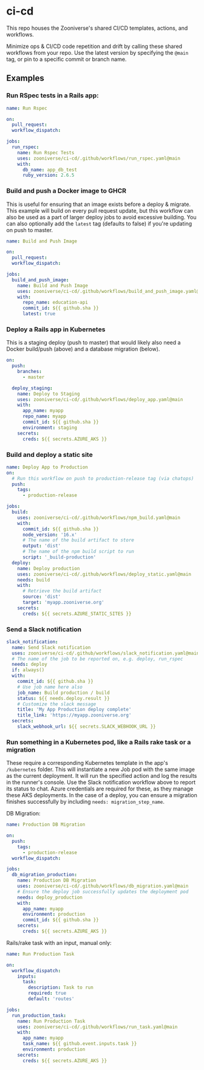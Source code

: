 # ci-cd

This repo houses the Zooniverse's shared CI/CD templates, actions, and workflows.

Minimize ops & CI/CD code repetition and drift by calling these shared workflows from your repo. Use the latest version by specifying the `@main` tag, or pin to a specific commit or branch name.

## Examples

### Run RSpec tests in a Rails app:
```yaml
name: Run Rspec

on:
  pull_request:
  workflow_dispatch:

jobs:
  run_rspec:
    name: Run Rspec Tests
    uses: zooniverse/ci-cd/.github/workflows/run_rspec.yaml@main
    with:
      db_name: app_db_test
      ruby_version: 2.6.5
```

### Build and push a Docker image to GHCR
This is useful for ensuring that an image exists before a deploy & migrate. This example will build on every pull request update, but this workflow can also be used as a part of larger deploy jobs to avoid excessive building. You can also optionally add the `latest` tag (defaults to false) if you're updating on push to master.

```yaml
name: Build and Push Image

on:
  pull_request:
  workflow_dispatch:

jobs:
  build_and_push_image:
    name: Build and Push Image
    uses: zooniverse/ci-cd/.github/workflows/build_and_push_image.yaml@main
    with:
      repo_name: education-api
      commit_id: ${{ github.sha }}
      latest: true
```

### Deploy a Rails app in Kubernetes
This is a staging deploy (push to master) that would likely also need a Docker build/push (above) and a database migration (below).
```yaml
on:
  push:
    branches:
      - master

  deploy_staging:
    name: Deploy to Staging
    uses: zooniverse/ci-cd/.github/workflows/deploy_app.yaml@main
    with:
      app_name: myapp
      repo_name: myapp
      commit_id: ${{ github.sha }}
      environment: staging
    secrets:
      creds: ${{ secrets.AZURE_AKS }}
```

### Build and deploy a static site
```yaml
name: Deploy App to Production
on:
  # Run this workflow on push to production-release tag (via chatops)
  push:
    tags:
      - production-release

jobs:
  build:
    uses: zooniverse/ci-cd/.github/workflows/npm_build.yaml@main
    with:
      commit_id: ${{ github.sha }}
      node_version: '16.x'
      # The name of the build artifact to store
      output: 'dist'
      # The name of the npm build script to run
      script: '_build-production'
  deploy:
    name: Deploy production
    uses: zooniverse/ci-cd/.github/workflows/deploy_static.yaml@main
    needs: build
    with:
      # Retrieve the build artifact
      source: 'dist'
      target: 'myapp.zooniverse.org'
    secrets:
      creds: ${{ secrets.AZURE_STATIC_SITES }}
```

### Send a Slack notification
```yaml
slack_notification:
  name: Send Slack notification
  uses: zooniverse/ci-cd/.github/workflows/slack_notification.yaml@main
  # The name of the job to be reported on, e.g. deploy, run_rspec
  needs: deploy
  if: always()
  with:
    commit_id: ${{ github.sha }}
    # Use job name here also
    job_name: Build production / build
    status: ${{ needs.deploy.result }}
    # Customize the slack message
    title: 'My App Production deploy complete'
    title_link: 'https://myapp.zooniverse.org'
  secrets:
    slack_webhook_url: ${{ secrets.SLACK_WEBHOOK_URL }}
```

### Run something in a Kubernetes pod, like a Rails rake task or a migration

These require a corresponding Kubernetes template in the app's `/kubernetes` folder. This will instantiate a new Job pod with the same image as the current deployment. It will run the specified action and log the results in the runner's console. Use the Slack notification workflow above to report its status to chat. Azure credentials are required for these, as they manage these AKS deployments. In the case of a deploy, you can ensure a migration finishes successfully by including `needs: migration_step_name`.

DB Migration:
```yaml
name: Production DB Migration

on:
  push:
    tags:
      - production-release
  workflow_dispatch:

jobs:
  db_migration_production:
    name: Production DB Migration
    uses: zooniverse/ci-cd/.github/workflows/db_migration.yaml@main
    # Ensure the deploy job successfully updates the deployment pod
    needs: deploy_production
    with:
      app_name: myapp
      environment: production
      commit_id: ${{ github.sha }}
    secrets:
      creds: ${{ secrets.AZURE_AKS }}
```

Rails/rake task with an input, manual only:
```yaml
name: Run Production Task

on:
  workflow_dispatch:
    inputs:
      task:
        description: Task to run
        required: true
        default: 'routes'

jobs:
  run_production_task:
    name: Run Production Task
    uses: zooniverse/ci-cd/.github/workflows/run_task.yaml@main
    with:
      app_name: myapp
      task_name: ${{ github.event.inputs.task }}
      environment: production
    secrets:
      creds: ${{ secrets.AZURE_AKS }}
```
